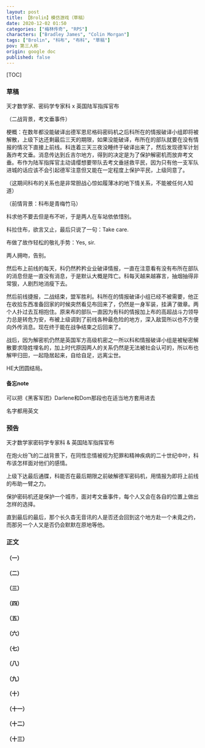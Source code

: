 ```yaml
---
layout: post
title: 【Brolin】模仿游戏（草稿）
date: 2020-12-02 01:50
categories: ["梅林传奇", "RPS"]
characters: ["Bradley James", "Colin Morgan"]
tags: ["Brolin", "科布", "布科", "草稿"]
pov: 第三人称
origin: google doc
published: false
---
```


[TOC]

### 草稿

天才数学家、密码学专家科 x 英国陆军指挥官布

（二战背景，考文垂事件）

梗概：在数年都没能破译出德军恩尼格码密码机之后科所在的情报破译小组即将被解散，上级下达还剩最后三天的期限，如果没能破译，布所在的部队就要在没有情报的情况下直接上前线。科连着三天三夜没睡终于破译出来了，然后发现德军计划轰炸考文垂。消息传达到丘吉尔地方，得到的决定是为了保护解密机而放弃考文垂。布作为陆军指挥官主动请缨想要带队去考文垂拯救平民，因为只有他一支军队进城的话应该不会引起德军注意但又能在一定程度上保护平民，上级同意了。

（这期间科布的关系也是非常胆战心惊如履薄冰的地下情关系，不能被任何人知道）

（前情背景：科布是青梅竹马）

科求他不要去但是布不听，于是两人在车站依依惜别。

科拉住布，欲言又止，最后只说了一句：Take care.

布做了故作轻松的敬礼手势：Yes, sir.

两人拥吻，告别。

然后布上前线的每天，科仍然矜矜业业破译情报，一直在注意看有没有布所在部队的消息但是一直没有消息，于是默认大概是阵亡。科每天越来越寡言，抽烟抽得非常狠，人剧烈地消瘦下去。

然后前线捷报，二战结束，盟军胜利。科所在的情报破译小组已经不被需要，他正在收拾东西准备回家的时候突然看见布回来了，仍然是一身军装，挂满了徽章。两个人扑过去互相抱住。原来布的部队一直因为有科的情报加上布的高超战斗力领导力总是转危为安，布被上级调到了前线各种最危险的地方，深入敌营所以也不方便向外传消息。现在终于能在战争结束之后回来了。

战后，因为解密机仍然是英国军方高级机密之一所以科和情报破译小组是被秘密解散要求隐姓埋名的，加上时代原因两人的关系仍然是无法被社会认可的，所以布也解甲归田，一起隐居起来，自给自足，远离尘世。

HE大团圆结局。



#### 备忘note

可以把《黑客军团》Darlene和Dom那段也在适当地方套用进去

名字都用英文



### 预告

天才数学家密码学专家科 & 英国陆军指挥官布

在炮火纷飞的二战背景下，在同性恋情被视为犯罪和精神疾病的二十世纪中叶，科布该怎样面对他们的感情。

上级下达最后通牒，科能否在最后期限之前破解德军密码机，用情报为即将上前线的布助一臂之力。

保护密码机还是保护一个城市，面对考文垂事件，每个人又会在各自的位置上做出怎样的选择。

直到最后的最后，那个长久杳无音讯的人是否还会回到这个地方赴一个未竟之约，而那另一个人又是否仍会默默在原地等他。



### 正文

#### （一）

<!--1939年，军官布（和MI6）到剑桥来招募科进入布莱切利园加入解密组-->



#### （二）

<!--科进组开始干活，科布聊天回忆青梅竹马时光-->



#### （三）

<!--科开始干活，科布及同事等酒吧喝酒抽烟，暗示同性恋处境艰难；招募女性（凯蒂）进组隐藏身份-->



#### （四）

<!--科进展缓慢，被下了最后通牒，布要被派去前线了-->



#### （五）

<!--科通宵三天破译出来，机器取名James；考文垂事件，布主动请缨，科布车站告别-->



#### （六）

<!--布渺无音讯，科寡言消瘦，两个人的相思状态，写信写日记等-->



#### （七）

<!--科的gay身份被Vla发现，答应保密；科发现Vla是苏联间谍，于是互相担保-->



#### （八）

<!--上级发现情报有泄露，MI6介入调查，科需要决定是否把Vla供出去以及是否让自己陷入危险（最后和平解决）-->



#### （九）

<!--二战胜利，解密组解散，科准备走又不敢走，布回来；科布重逢-->



#### （十）

<!--布解释发生了什么，为什么渺无音讯-->



#### （十一）

<!--布授勋，科鼓掌，骄傲；科布同性恋身份再次险些暴露，开始想到觉得更安全的方法可能是离开大众视野-->



#### （十二）

<!--科布终于下定决心隐姓埋名，远离尘世隐居起来，HE结局-->



#### （十三）

<!--（备用）-->